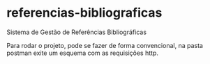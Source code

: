 # referencias-bibliograficas
 Sistema de Gestão de Referências Bibliográficas

 Para rodar o projeto, pode se fazer de forma convencional, na pasta postman exite um esquema com as requisições http.
